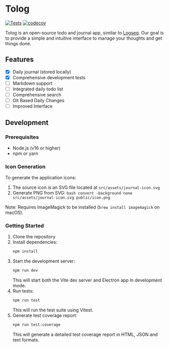 # Tolog

[![Tests](https://github.com/super3/tolog/actions/workflows/test.yml/badge.svg)](https://github.com/super3/tolog/actions/workflows/test.yml)
[![codecov](https://codecov.io/gh/super3/tolog/branch/main/graph/badge.svg)](https://codecov.io/gh/super3/tolog)

Tolog is an open-source todo and journal app, similar to [Logseq](https://logseq.com/). Our goal is to provide a simple and intuitive interface to manage your thoughts and get things done.

## Features

- [x] Daily journal (stored locally)
- [x] Comprehensive development tests
- [ ] Markdown support
- [ ] Integrated daily todo list
- [ ] Comprehensive search
- [ ] Git Based Daily Changes
- [ ] Improved Interface

## Development

### Prerequisites

- Node.js (v16 or higher)
- npm or yarn

### Icon Generation
To generate the application icons:

1. The source icon is an SVG file located at `src/assets/journal-icon.svg`
2. Generate PNG from SVG: `bash convert -background none src/assets/journal-icon.svg public/icon.png`

Note: Requires ImageMagick to be installed (`brew install imagemagick` on macOS).

### Getting Started

1. Clone the repository
2. Install dependencies:
   ```bash
   npm install
   ```
3. Start the development server:
   ```bash
   npm run dev
   ```
   This will start both the Vite dev server and Electron app in development mode.
4. Run tests:
   ```bash
   npm run test
   ```
   This will run the test suite using Vitest.
5. Generate test coverage report:
   ```bash
   npm run test:coverage
   ```
   This will generate a detailed test coverage report in HTML, JSON and text formats.